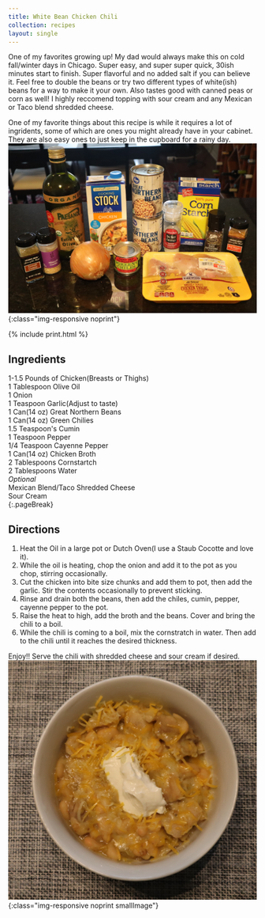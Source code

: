 ```yaml
---
title: White Bean Chicken Chili
collection: recipes
layout: single
---
```


One of my favorites growing up!  My dad would always make this on cold fall/winter days in Chicago.  Super easy, and super super quick, 30ish minutes start to finish.  Super flavorful and no added salt if you can believe it.  Feel free to double the beans or try two different types of white(ish) beans for a way to make it your own.  Also tastes good with canned peas or corn as well!  I highly reccomend topping with sour cream and any Mexican or Taco blend shredded cheese.

One of my favorite things about this recipe is while it requires a lot of ingridents, some of which are ones you might already have in your cabinet.  They are also easy ones to just keep in the cupboard for a rainy day.  
![ChiliIngredients](/assets/img/WhiteChiliIngredients.JPG){:class="img-responsive noprint"}

{% include print.html %}

## Ingredients
1-1.5 Pounds of Chicken(Breasts or Thighs)  
1 Tablespoon Olive Oil  
1 Onion  
1 Teaspoon Garlic(Adjust to taste)  
1 Can(14 oz) Great Northern Beans  
1 Can(14 oz) Green Chilies  
1.5 Teaspoon's Cumin  
1 Teaspoon Pepper  
1/4 Teaspoon Cayenne Pepper  
1 Can(14 oz) Chicken Broth  
2 Tablespoons Cornstartch  
2 Tablespoons Water  
*Optional*  
Mexican Blend/Taco Shredded Cheese  
Sour Cream  
{:.pageBreak}
## Directions 

1. Heat the Oil in a large pot or Dutch Oven(I use a Staub Cocotte and love it).  
2. While the oil is heating, chop the onion and add it to the pot as you chop, stirring occasionally.   
3. Cut the chicken into bite size chunks and add them to pot, then add the garlic.  Stir the contents occasionally to prevent sticking.  
4. Rinse and drain both the beans, then add the chiles, cumin,  pepper, cayenne pepper to the pot.
5. Raise the heat to high, add the broth and the beans.  Cover and bring the chili to a boil.
6. While the chili is coming to a boil, mix the cornstratch in water. Then add to the chili until it reaches the desired thickness.

Enjoy!! Serve the chili with shredded cheese and sour cream if desired.  
![ChiliCompleted](/assets/img/WhiteChiliComplete.JPG){:class="img-responsive noprint smallImage"}